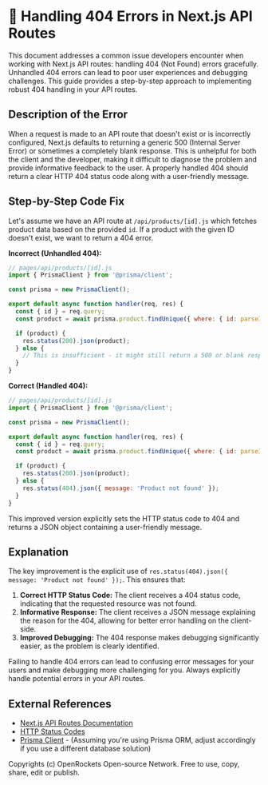 # 🐞 Handling 404 Errors in Next.js API Routes


This document addresses a common issue developers encounter when working with Next.js API routes: handling 404 (Not Found) errors gracefully.  Unhandled 404 errors can lead to poor user experiences and debugging challenges.  This guide provides a step-by-step approach to implementing robust 404 handling in your API routes.

## Description of the Error

When a request is made to an API route that doesn't exist or is incorrectly configured, Next.js defaults to returning a generic 500 (Internal Server Error) or sometimes a completely blank response.  This is unhelpful for both the client and the developer, making it difficult to diagnose the problem and provide informative feedback to the user.  A properly handled 404 should return a clear HTTP 404 status code along with a user-friendly message.


## Step-by-Step Code Fix

Let's assume we have an API route at `/api/products/[id].js` which fetches product data based on the provided `id`.  If a product with the given ID doesn't exist, we want to return a 404 error.

**Incorrect (Unhandled 404):**

```javascript
// pages/api/products/[id].js
import { PrismaClient } from '@prisma/client';

const prisma = new PrismaClient();

export default async function handler(req, res) {
  const { id } = req.query;
  const product = await prisma.product.findUnique({ where: { id: parseInt(id) } });

  if (product) {
    res.status(200).json(product);
  } else {
    // This is insufficient - it might still return a 500 or blank response
  }
}
```

**Correct (Handled 404):**

```javascript
// pages/api/products/[id].js
import { PrismaClient } from '@prisma/client';

const prisma = new PrismaClient();

export default async function handler(req, res) {
  const { id } = req.query;
  const product = await prisma.product.findUnique({ where: { id: parseInt(id) } });

  if (product) {
    res.status(200).json(product);
  } else {
    res.status(404).json({ message: 'Product not found' });
  }
}
```

This improved version explicitly sets the HTTP status code to 404 and returns a JSON object containing a user-friendly message.


## Explanation

The key improvement is the explicit use of `res.status(404).json({ message: 'Product not found' });`. This ensures that:

1. **Correct HTTP Status Code:** The client receives a 404 status code, indicating that the requested resource was not found.
2. **Informative Response:** The client receives a JSON message explaining the reason for the 404, allowing for better error handling on the client-side.
3. **Improved Debugging:**  The 404 response makes debugging significantly easier, as the problem is clearly identified.

Failing to handle 404 errors can lead to confusing error messages for your users and make debugging more challenging for you.  Always explicitly handle potential errors in your API routes.


## External References

* [Next.js API Routes Documentation](https://nextjs.org/docs/api-routes/introduction)
* [HTTP Status Codes](https://developer.mozilla.org/en-US/docs/Web/HTTP/Status)
* [Prisma Client](https://www.prisma.io/docs/reference/api-reference/client) -  (Assuming you're using Prisma ORM, adjust accordingly if you use a different database solution)


Copyrights (c) OpenRockets Open-source Network. Free to use, copy, share, edit or publish.

